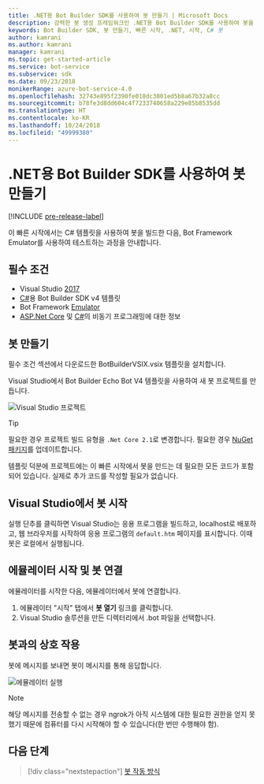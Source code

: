 ```yaml
---
title: .NET용 Bot Builder SDK를 사용하여 봇 만들기 | Microsoft Docs
description: 강력한 봇 생성 프레임워크인 .NET용 Bot Builder SDK를 사용하여 봇을 만듭니다.
keywords: Bot Builder SDK, 봇 만들기, 빠른 시작, .NET, 시작, C# 봇
author: kamrani
ms.author: kamrani
manager: kamrani
ms.topic: get-started-article
ms.service: bot-service
ms.subservice: sdk
ms.date: 09/23/2018
monikerRange: azure-bot-service-4.0
ms.openlocfilehash: 32743e895f2390fe018dc3801ed5b8a67b32a8cc
ms.sourcegitcommit: b78fe3d8dd604c4f7233740658a229e85b8535dd
ms.translationtype: HT
ms.contentlocale: ko-KR
ms.lasthandoff: 10/24/2018
ms.locfileid: "49999380"
---
```

# <a name="create-a-bot-with-the-bot-builder-sdk-for-net"></a>.NET용 Bot Builder SDK를 사용하여 봇 만들기
[!INCLUDE [pre-release-label](../includes/pre-release-label.md)]

이 빠른 시작에서는 C# 템플릿을 사용하여 봇을 빌드한 다음, Bot Framework Emulator를 사용하여 테스트하는 과정을 안내합니다. 

## <a name="prerequisites"></a>필수 조건
- Visual Studio [2017](https://www.visualstudio.com/downloads)
- [C#](https://botbuilder.myget.org/feed/aitemplates/package/vsix/BotBuilderV4.fbe0fc50-a6f1-4500-82a2-189314b7bea2)용 Bot Builder SDK v4 템플릿
- Bot Framework [Emulator](https://github.com/Microsoft/BotFramework-Emulator/releases)
- [ASP.Net Core](https://docs.microsoft.com/aspnet/core/) 및 [C#](https://docs.microsoft.com/en-us/dotnet/csharp/programming-guide/concepts/async/index)의 비동기 프로그래밍에 대한 정보

## <a name="create-a-bot"></a>봇 만들기
필수 조건 섹션에서 다운로드한 BotBuilderVSIX.vsix 템플릿을 설치합니다. 

Visual Studio에서 Bot Builder Echo Bot V4 템플릿을 사용하여 새 봇 프로젝트를 만듭니다.

![Visual Studio 프로젝트](../media/azure-bot-quickstarts/bot-builder-dotnet-project.png)

> [!TIP] 
> 필요한 경우 프로젝트 빌드 유형을 ``.Net Core 2.1``로 변경합니다. 필요한 경우 [NuGet 패키지](https://docs.microsoft.com/en-us/nuget/quickstart/install-and-use-a-package-in-visual-studio)를 업데이트합니다.

템플릿 덕분에 프로젝트에는 이 빠른 시작에서 봇을 만드는 데 필요한 모든 코드가 포함되어 있습니다. 실제로 추가 코드를 작성할 필요가 없습니다.

## <a name="start-your-bot-in-visual-studio"></a>Visual Studio에서 봇 시작

실행 단추를 클릭하면 Visual Studio는 응용 프로그램을 빌드하고, localhost로 배포하고, 웹 브라우저를 시작하여 응용 프로그램의 `default.htm` 페이지를 표시합니다. 이때 봇은 로컬에서 실행됩니다.

## <a name="start-the-emulator-and-connect-your-bot"></a>에뮬레이터 시작 및 봇 연결

에뮬레이터를 시작한 다음, 에뮬레이터에서 봇에 연결합니다.

1. 에뮬레이터 "시작" 탭에서 **봇 열기** 링크를 클릭합니다. 
2. Visual Studio 솔루션을 만든 디렉터리에서 .bot 파일을 선택합니다.

## <a name="interact-with-your-bot"></a>봇과의 상호 작용

봇에 메시지를 보내면 봇이 메시지를 통해 응답합니다.

![에뮬레이터 실행](../media/emulator-v4/emulator-running.png)

> [!NOTE]
> 해당 메시지를 전송할 수 없는 경우 ngrok가 아직 시스템에 대한 필요한 권한을 얻지 못했기 때문에 컴퓨터를 다시 시작해야 할 수 있습니다(한 번만 수행해야 함).

## <a name="next-steps"></a>다음 단계

> [!div class="nextstepaction"]
> [봇 작동 방식](../v4sdk/bot-builder-basics.md) 
